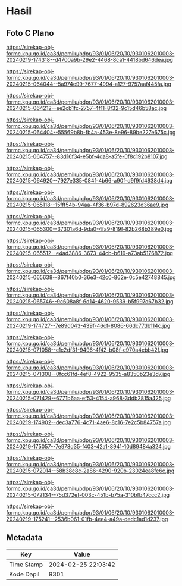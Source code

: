 # Hasil

## Foto C Plano

https://sirekap-obj-formc.kpu.go.id/ca3d/pemilu/pdpr/93/01/06/20/10/9301062010003-20240219-174318--d4700a9b-29e2-4468-8ca1-4418bd646dea.jpg

https://sirekap-obj-formc.kpu.go.id/ca3d/pemilu/pdpr/93/01/06/20/10/9301062010003-20240215-064044--5a974e99-7677-4994-a127-9757aaf445fa.jpg

https://sirekap-obj-formc.kpu.go.id/ca3d/pemilu/pdpr/93/01/06/20/10/9301062010003-20240215-064212--ee2cb1fc-2757-4f11-8f32-9c15d46b58ac.jpg

https://sirekap-obj-formc.kpu.go.id/ca3d/pemilu/pdpr/93/01/06/20/10/9301062010003-20240215-064404--55569b8b-fb4a-453e-8e96-89be227e675c.jpg

https://sirekap-obj-formc.kpu.go.id/ca3d/pemilu/pdpr/93/01/06/20/10/9301062010003-20240215-064757--83d16f34-e5bf-4da8-a5fe-0f8c192b8107.jpg

https://sirekap-obj-formc.kpu.go.id/ca3d/pemilu/pdpr/93/01/06/20/10/9301062010003-20240215-064920--7927e335-084f-4b66-a90f-d9f9fd4938d4.jpg

https://sirekap-obj-formc.kpu.go.id/ca3d/pemilu/pdpr/93/01/06/20/10/9301062010003-20240215-065118--15fff54b-94aa-4f36-b97d-892623d36ae9.jpg

https://sirekap-obj-formc.kpu.go.id/ca3d/pemilu/pdpr/93/01/06/20/10/9301062010003-20240215-065300--37301a6d-9da0-4fa9-819f-82b268b389e0.jpg

https://sirekap-obj-formc.kpu.go.id/ca3d/pemilu/pdpr/93/01/06/20/10/9301062010003-20240215-065512--e4ad3886-3673-44cb-b619-a73ab5176872.jpg

https://sirekap-obj-formc.kpu.go.id/ca3d/pemilu/pdpr/93/01/06/20/10/9301062010003-20240215-065638--867f40b0-36e3-42c0-862e-0c5e42748845.jpg

https://sirekap-obj-formc.kpu.go.id/ca3d/pemilu/pdpr/93/01/06/20/10/9301062010003-20240215-065746--9c608a8f-6d14-4620-9539-b5f997d67b32.jpg

https://sirekap-obj-formc.kpu.go.id/ca3d/pemilu/pdpr/93/01/06/20/10/9301062010003-20240219-174727--7e89d043-439f-46cf-8086-66dc77db114c.jpg

https://sirekap-obj-formc.kpu.go.id/ca3d/pemilu/pdpr/93/01/06/20/10/9301062010003-20240215-071058--c1c2df31-9496-4f42-b08f-e970a4ebb42f.jpg

https://sirekap-obj-formc.kpu.go.id/ca3d/pemilu/pdpr/93/01/06/20/10/9301062010003-20240215-071308--0fcc61fd-4ef8-4922-9535-a8350b23e3d7.jpg

https://sirekap-obj-formc.kpu.go.id/ca3d/pemilu/pdpr/93/01/06/20/10/9301062010003-20240215-071429--6771b6aa-ef53-4154-a968-3ddb2815a425.jpg

https://sirekap-obj-formc.kpu.go.id/ca3d/pemilu/pdpr/93/01/06/20/10/9301062010003-20240219-174902--dec3a776-4c71-4ae6-8c16-7e2c5b84757a.jpg

https://sirekap-obj-formc.kpu.go.id/ca3d/pemilu/pdpr/93/01/06/20/10/9301062010003-20240219-175057--7e978d35-f403-42a1-8941-10d89484a324.jpg

https://sirekap-obj-formc.kpu.go.id/ca3d/pemilu/pdpr/93/01/06/20/10/9301062010003-20240215-072014--58b38c8c-2a86-4290-920b-23024ea8fe6c.jpg

https://sirekap-obj-formc.kpu.go.id/ca3d/pemilu/pdpr/93/01/06/20/10/9301062010003-20240215-072134--75d372ef-003c-451b-b75a-310bfb47ccc2.jpg

https://sirekap-obj-formc.kpu.go.id/ca3d/pemilu/pdpr/93/01/06/20/10/9301062010003-20240219-175241--2536b061-01fb-4ee4-a49a-dedc1ad1d237.jpg


## Metadata

| Key        | Value               |
| ---------- | ------------------- |
| Time Stamp | 2024-02-25 22:03:42 |
| Kode Dapil | 9301                |



